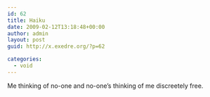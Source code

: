 ```yaml
---
id: 62
title: Haiku
date: 2009-02-12T13:18:48+00:00
author: admin
layout: post
guid: http://x.exedre.org/?p=62

categories:
  - void
---
```

Me thinking of no-one
and no-one&#8217;s thinking of me
discreetely free.

